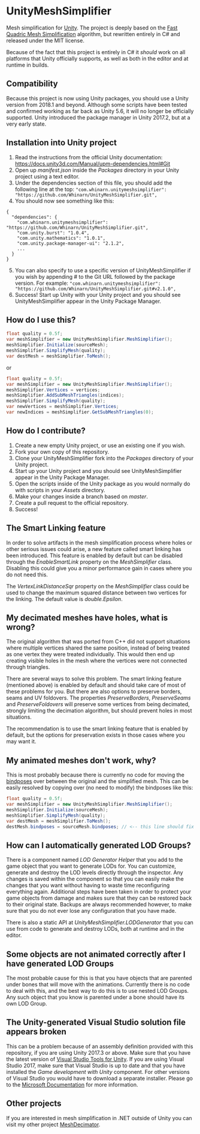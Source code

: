# UnityMeshSimplifier
Mesh simplification for [Unity](https://unity3d.com/). The project is deeply based on the [Fast Quadric Mesh Simplification](https://github.com/sp4cerat/Fast-Quadric-Mesh-Simplification) algorithm, but rewritten entirely in C# and released under the MIT license.

Because of the fact that this project is entirely in C# it *should* work on all platforms that Unity officially supports, as well as both in the editor and at runtime in builds.

## Compatibility
Because this project is now using Unity packages, you should use a Unity version from 2018.1 and beyond.
Although some scripts have been tested and confirmed working as far back as Unity 5.6, it will no longer be officially supported.
Unity introduced the package manager in Unity 2017.2, but at a very early state.

## Installation into Unity project
1. Read the instructions from the official Unity documentation: https://docs.unity3d.com/Manual/upm-dependencies.html#Git
2. Open up *manifest.json* inside the *Packages* directory in your Unity project using a text editor.
3. Under the dependencies section of this file, you should add the following line at the top:
```"com.whinarn.unitymeshsimplifier": "https://github.com/Whinarn/UnityMeshSimplifier.git",```
4. You should now see something like this:
```
{
  "dependencies": {
    "com.whinarn.unitymeshsimplifier": "https://github.com/Whinarn/UnityMeshSimplifier.git",
    "com.unity.burst": "1.0.4",
    "com.unity.mathematics": "1.0.1",
    "com.unity.package-manager-ui": "2.1.2",
    ...
  }
}
```
5. You can also specify to use a specific version of UnityMeshSimplifier if you wish by appending # to the Git URL followed by the package version. For example:
```"com.whinarn.unitymeshsimplifier": "https://github.com/Whinarn/UnityMeshSimplifier.git#v2.1.0",```
6. Success! Start up Unity with your Unity project and you should see UnityMeshSimplifier appear in the Unity Package Manager.

## How do I use this?
```c#
float quality = 0.5f;
var meshSimplifier = new UnityMeshSimplifier.MeshSimplifier();
meshSimplifier.Initialize(sourceMesh);
meshSimplifier.SimplifyMesh(quality);
var destMesh = meshSimplifier.ToMesh();
```

or

```c#
float quality = 0.5f;
var meshSimplifier = new UnityMeshSimplifier.MeshSimplifier();
meshSimplifier.Vertices = vertices;
meshSimplifier.AddSubMeshTriangles(indices);
meshSimplifier.SimplifyMesh(quality);
var newVertices = meshSimplifier.Vertices;
var newIndices = meshSimplifier.GetSubMeshTriangles(0);
```

## How do I contribute?
1. Create a new empty Unity project, or use an existing one if you wish.
2. Fork your own copy of this repository.
2. Clone your UnityMeshSimplifier fork into the *Packages* directory of your Unity project.
3. Start up your Unity project and you should see UnityMeshSimplifier appear in the Unity Package Manager.
4. Open the scripts inside of the Unity package as you would normally do with scripts in your *Assets* directory.
5. Make your changes inside a branch based on *master*.
6. Create a pull request to the official repository.
7. Success!

## The Smart Linking feature
In order to solve artifacts in the mesh simplification process where holes or other serious issues could arise, a new feature called smart linking has been introduced. This feature is enabled by default but can be disabled through the *EnableSmartLink* property on the *MeshSimplifier* class. Disabling this could give you a minor performance gain in cases where you do not need this.

The *VertexLinkDistanceSqr* property on the *MeshSimplifier* class could be used to change the maximum squared distance between two vertices for the linking. The default value is *double.Epsilon*.

## My decimated meshes have holes, what is wrong?
The original algorithm that was ported from C++ did not support situations where multiple vertices shared the same position, instead of being treated as one vertex they were treated individually. This would then end up creating visible holes in the mesh where the vertices were not connected through triangles.

There are several ways to solve this problem. The smart linking feature (mentioned above) is enabled by default and should take care of most of these problems for you. But there are also options to preserve borders, seams and UV foldovers. The properties *PreserveBorders*, *PreserveSeams* and *PreserveFoldovers* will preserve some vertices from being decimated, strongly limiting the decimation algorithm, but should prevent holes in most situations.

The recommendation is to use the smart linking feature that is enabled by default, but the options for preservation exists in those cases where you may want it.

## My animated meshes don't work, why?
This is most probably because there is currently no code for moving the [bindposes](https://docs.unity3d.com/ScriptReference/Mesh-bindposes.html) over between the original and the simplified mesh. This can be easily resolved by copying over (no need to modify) the bindposes like this:

```c#
float quality = 0.5f;
var meshSimplifier = new UnityMeshSimplifier.MeshSimplifier();
meshSimplifier.Initialize(sourceMesh);
meshSimplifier.SimplifyMesh(quality);
var destMesh = meshSimplifier.ToMesh();
destMesh.bindposes = sourceMesh.bindposes; // <-- this line should fix your issue
```

## How can I automatically generated LOD Groups?
There is a component named *LOD Generator Helper* that you add to the game object that you want to generate LODs for. You can customize, generate and destroy the LOD levels directly through the inspector. Any changes is saved within the component so that you can easily make the changes that you want without having to waste time reconfiguring everything again. Additional steps have been taken in order to protect your game objects from damage and makes sure that they can be restored back to their original state. Backups are always recommended however, to make sure that you do not ever lose any configuration that you have made.

There is also a static API at *UnityMeshSimplifier.LODGenerator* that you can use from code to generate and destroy LODs, both at runtime and in the editor.

## Some objects are not animated correctly after I have generated LOD Groups
The most probable cause for this is that you have objects that are parented under bones that will move with the animations. Currently there is no code to deal with this, and the best way to do this is to use nested LOD Groups. Any such object that you know is parented under a bone should have its own LOD Group.

## The Unity-generated Visual Studio solution file appears broken
This can be a problem because of an assembly definition provided with this repository, if you are using Unity 2017.3 or above. Make sure that you have the latest version of [Visual Studio Tools for Unity](https://www.visualstudio.com/vs/unity-tools/). If you are using Visual Studio 2017, make sure that Visual Studio is up to date and that you have installed the *Game development with Unity* component. For other versions of Visual Studio you would have to download a separate installer. Please go to the [Microsoft Documentation](https://docs.microsoft.com/en-us/visualstudio/cross-platform/getting-started-with-visual-studio-tools-for-unity) for more information.

## Other projects
If you are interested in mesh simplification in .NET outside of Unity you can visit my other project [MeshDecimator](https://github.com/Whinarn/MeshDecimator).
